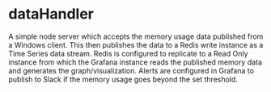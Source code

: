 # dataHandler
A simple node server which accepts the memory usage data published from a Windows client. This then publishes the data to a Redis write instance as a Time Series data stream. 
Redis is configured to replicate to a Read Only instance from which the Grafana instance reads the published memory data and generates the graph/visualization. Alerts are configured in Grafana to publish to Slack if the memory usage goes beyond the set threshold.
